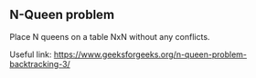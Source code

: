 ## N-Queen problem

Place N queens on a table NxN without any conflicts.

Useful link: https://www.geeksforgeeks.org/n-queen-problem-backtracking-3/